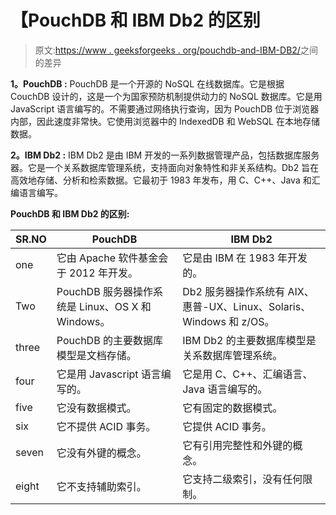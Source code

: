 # 【PouchDB 和 IBM Db2 的区别

> 原文:[https://www . geeksforgeeks . org/pouchdb-and-IBM-DB2/](https://www.geeksforgeeks.org/difference-between-pouchdb-and-ibm-db2/)之间的差异

**1。PouchDB :**
PouchDB 是一个开源的 NoSQL 在线数据库。它是根据 CouchDB 设计的，这是一个为国家预防机制提供动力的 NoSQL 数据库。它是用 JavaScript 语言编写的。不需要通过网络执行查询，因为 PouchDB 位于浏览器内部，因此速度非常快。它使用浏览器中的 IndexedDB 和 WebSQL 在本地存储数据。

**2。IBM Db2 :**
IBM Db2 是由 IBM 开发的一系列数据管理产品，包括数据库服务器。它是一个关系数据库管理系统，支持面向对象特性和非关系结构。Db2 旨在高效地存储、分析和检索数据。它最初于 1983 年发布，用 C、C++、Java 和汇编语言编写。

**PouchDB 和 IBM Db2 的区别:**

<center>

| SR.NO | PouchDB | IBM Db2 |
| --- | --- | --- |
| one | 它由 Apache 软件基金会于 2012 年开发。 | 它是由 IBM 在 1983 年开发的。 |
| Two | PouchDB 服务器操作系统是 Linux、OS X 和 Windows。 | Db2 服务器操作系统有 AIX、惠普-UX、Linux、Solaris、Windows 和 z/OS。 |
| three | PouchDB 的主要数据库模型是文档存储。 | IBM Db2 的主要数据库模型是关系数据库管理系统。 |
| four | 它是用 Javascript 语言编写的。 | 它是用 C、C++、汇编语言、Java 语言编写的。 |
| five | 它没有数据模式。 | 它有固定的数据模式。 |
| six | 它不提供 ACID 事务。 | 它提供 ACID 事务。 |
| seven | 它没有外键的概念。 | 它有引用完整性和外键的概念。 |
| eight | 它不支持辅助索引。 | 它支持二级索引，没有任何限制。 |

</center>